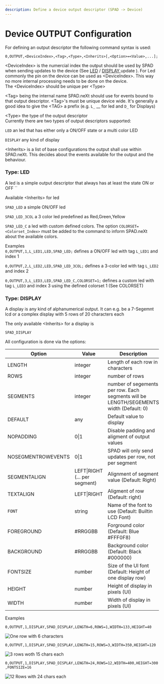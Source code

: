 ```yaml
---
description: Define a device output descriptor (SPAD -> Device)
---
```


# Device OUTPUT Configuration

For defining an output descriptor the following command syntax is used:

```
0,OUTPUT,<DeviceIndex>,<Tag>,<Type>,<Inherits>[,<Option>=<Value>,...];
```

\<DeviceIndex> is the numercial index the output should be used by SPAD when sending updates to the device (See [LED](../serial-led-update-6.md) / [DISPLAY ](../serial-display-update-7.md)update   ). For Led commonly the pin on the device can be used as \<DeviceIndex>. This way no more internal processing needs to be done on the device. \
The \<DeviceIndex> should be unique per \<Type>

\<Tag> being the internal name SPAD.neXt should use for events bound to that output descriptor. \<Tag>'s must be unique device wide. It's generally a good idea to give the \<TAG> a prefix (e.g. `L_` __ for led and `D_` for Displays)

\<Type> the type of the output descriptor\
Currently there are two types of output descriptors  supported:

`LED` an led that has either only a ON/OFF state or a multi color LED

`DISPLAY` any kind of display&#x20;

\<Inherits> is a list of base configurations the output shall use within SPAD.neXt. This decides about the events available for the output and the behaviour.

### Type: LED

A led is a simple output descriptor that always has at least the state ON or OFF ``&#x20;

Available \<Inherits> for led

`SPAD_LED`  a simple ON/OFF led

`SPAD_LED_3COL` a 3 color led predefined as Red,Green,Yellow

`SPAD_LED_C` a led with custom defined colors. The option `COLORSET=<Colorset_Index>` must be added to the command to inform SPAD.neXt about the available colors.

Examples\
`0,OUTPUT,1,L_LED1,LED,SPAD_LED;` defines a ON/OFF led with tag `L_LED1` and index 1

`0,OUTPUT,2,L_LED2,LED,SPAD_LED_3COL;` defines a 3-color led with tag `L_LED2` and index 2

`0,OUTPUT,3,L_LED3,LED,SPAD_LED_C,COLORSET=1;` defines a custom led with tag `L_LED3` and index 3 using the defined colorset 1 (See COLORSET)

### Type: DISPLAY

A display is any kind of alphanumerical output. It can e.g. be a 7-Segemnt lcd or a complex display with 5 rows of 20 characters each

The only available \<Inherits> for a display is

`SPAD_DISPLAY`

All configuration is done via the options:

| Option             | Value                         | Description                                                                            |
| ------------------ | ----------------------------- | -------------------------------------------------------------------------------------- |
| LENGTH             | integer                       | Length of each row in characters                                                       |
| ROWS               | integer                       | number of rows                                                                         |
| SEGMENTS           | integer                       | number of segements per row. Each segments will be LENGTH/SEGEMENTS width (Default: 0) |
| DEFAULT            | any                           | Default value to display                                                               |
| NOPADDING          | 0\|1                          | Disable padding and aligment of output values                                          |
| NOSEGMENTROWEVENTS | 0\|1                          | SPAD will only send updates per row, not per segment                                   |
| SEGMENTALIGN       | LEFT\|RIGHT (... per segment) | Alignment of segment value (Default: Right)                                            |
| TEXTALIGN          | LEFT\|RIGHT                   | Aligment of row (Default: right)                                                       |
| `FONT`             | string                        | Name of the font to use (Default: Builtin LCD Font)                                    |
| FOREGROUND         | #RRGGBB                       | Forground color (Default: Blue #FFF0F8)                                                |
| BACKGROUND         | #RRGGBB                       | Background color (Default: Black #000000)                                              |
| FONTSIZE           | number                        | Size of the UI font (Default: Height of one display row)                               |
| HEIGHT             | number                        | Height of display in pixels (UI)                                                       |
| WIDTH              | number                        | Width of display in pixels (UI)                                                        |

Examples

`0,OUTPUT,1,DISPLAY,SPAD_DISPLAY,LENGTH=6,ROWS=1,WIDTH=133,HEIGHT=40`

![One row with 6 characters](../../../.gitbook/assets/Serial\_Display\_1.png)

`0,OUTPUT,1,DISPLAY,SPAD_DISPLAY,LENGTH=15,ROWS=3,WIDTH=350,HEIGHT=120`

![3 rows woth 15 chars each](../../../.gitbook/assets/Serial\_Display\_2.png)

`0,OUTPUT,1,DISPLAY,SPAD_DISPLAY,LENGTH=24,ROWS=12,WIDTH=400,HEIGHT=300,FONTSIZE=16`

![12 Rows with 24 chars each](../../../.gitbook/assets/Serial\_Display\_3.png)
